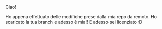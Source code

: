 Ciao! 

Ho appena effettuato delle modifiche prese dalla mia repo da remoto. Ho scaricato la tua branch e adesso è mia!! E adesso sei licenziato :D
